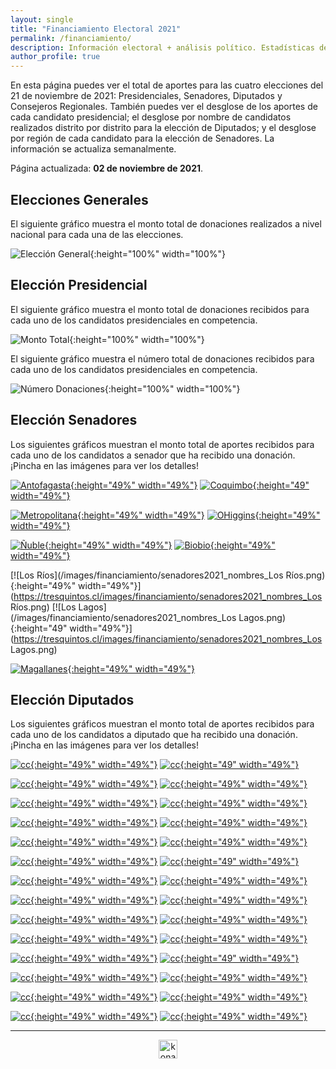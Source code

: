 ```yaml
---
layout: single
title: "Financiamiento Electoral 2021"
permalink: /financiamiento/
description: Información electoral + análisis político. Estadísticas de financiamiento electoral.
author_profile: true
---
```


En esta página puedes ver el total de aportes para las cuatro elecciones del 21 de noviembre de 2021: Presidenciales, Senadores, Diputados y Consejeros Regionales. También puedes ver el desglose de los aportes de cada candidato presidencial; el desglose por nombre de candidatos realizados distrito por distrito para la elección de Diputados; y el desglose por región de cada candidato para la elección de Senadores. La información se actualiza semanalmente.

Página actualizada: **02 de noviembre de 2021**.


## Elecciones Generales

El siguiente gráfico muestra el monto total de donaciones realizados a nivel nacional para cada una de las elecciones.


![Elección General](/images/financiamiento/aportes2021-11_todos.png){:height="100%" width="100%"}


## Elección Presidencial

El siguiente gráfico muestra el monto total de donaciones recibidos para cada uno de los candidatos presidenciales en competencia.

![Monto Total](/images/financiamiento/presidenciales2021.png){:height="100%" width="100%"}

El siguiente gráfico muestra el número total de donaciones recibidos para cada uno de los candidatos presidenciales en competencia.

![Número Donaciones](/images/financiamiento/presidenciales2021_numero_aportes.png){:height="100%" width="100%"}


## Elección Senadores

Los siguientes gráficos muestran el monto total de aportes recibidos para cada uno de los candidatos a senador que ha recibido una donación. ¡Pincha en las imágenes para ver los detalles!

[![Antofagasta](/images/financiamiento/senadores2021_nombres_Antofagasta.png){:height="49%" width="49%"}](https://tresquintos.cl/images/financiamiento/senadores2021_nombres_Antofagasta.png) [![Coquimbo](/images/financiamiento/senadores2021_nombres_Coquimbo.png){:height="49" width="49%"}](https://tresquintos.cl/images/financiamiento/senadores2021_nombres_Coquimbo.png)

[![Metropolitana](/images/financiamiento/senadores2021_nombres_Metropolitana.png){:height="49%" width="49%"}](https://tresquintos.cl/images/financiamiento/senadores2021_nombres_Metropolitana.png) [![OHiggins](/images/financiamiento/senadores2021_nombres_O'Higgins.png){:height="49%" width="49%"}](https://tresquintos.cl/images/financiamiento/senadores2021_nombres_O'Higgins.png)

[![Ñuble](/images/financiamiento/senadores2021_nombres_Ñuble.png){:height="49%" width="49%"}](https://tresquintos.cl/images/financiamiento/senadores2021_nombres_Ñuble.png) [![Biobio](/images/financiamiento/senadores2021_nombres_Biobío.png){:height="49%" width="49%"}](https://tresquintos.cl/images/financiamiento/senadores2021_nombres_Biobío.png)

[![Los Ríos](/images/financiamiento/senadores2021_nombres_Los Ríos.png){:height="49%" width="49%"}](https://tresquintos.cl/images/financiamiento/senadores2021_nombres_Los Ríos.png) [![Los Lagos](/images/financiamiento/senadores2021_nombres_Los Lagos.png){:height="49" width="49%"}](https://tresquintos.cl/images/financiamiento/senadores2021_nombres_Los Lagos.png)

[![Magallanes](/images/financiamiento/senadores2021_nombres_Magallanes.png){:height="49%" width="49%"}](https://tresquintos.cl/images/financiamiento/senadores2021_nombres_Magallanes.png)


## Elección Diputados

Los siguientes gráficos muestran el monto total de aportes recibidos para cada uno de los candidatos a diputado que ha recibido una donación. ¡Pincha en las imágenes para ver los detalles!

[![cc](/images/financiamiento/diputados2021_nombres_1.png){:height="49%" width="49%"}](https://tresquintos.cl/images/financiamiento/diputados2021_nombres_1.png) [![cc](/images/financiamiento/diputados2021_nombres_2.png){:height="49" width="49%"}](https://tresquintos.cl/images/financiamiento/diputados2021_nombres_2.png)

[![cc](/images/financiamiento/diputados2021_nombres_3.png){:height="49%" width="49%"}](https://tresquintos.cl/images/financiamiento/diputados2021_nombres_3.png) [![cc](/images/financiamiento/diputados2021_nombres_4.png){:height="49%" width="49%"}](https://tresquintos.cl/images/financiamiento/diputados2021_nombres_4.png)

[![cc](/images/financiamiento/diputados2021_nombres_5.png){:height="49%" width="49%"}](https://tresquintos.cl/images/financiamiento/diputados2021_nombres_5.png) [![cc](/images/financiamiento/diputados2021_nombres_6.png){:height="49%" width="49%"}](https://tresquintos.cl/images/financiamiento/diputados2021_nombres_6.png)

[![cc](/images/financiamiento/diputados2021_nombres_7.png){:height="49%" width="49%"}](https://tresquintos.cl/images/financiamiento/diputados2021_nombres_7.png) [![cc](/images/financiamiento/diputados2021_nombres_8.png){:height="49%" width="49%"}](https://tresquintos.cl/images/financiamiento/diputados2021_nombres_8.png)

[![cc](/images/financiamiento/diputados2021_nombres_9.png){:height="49%" width="49%"}](https://tresquintos.cl/images/financiamiento/diputados2021_nombres_9.png) [![cc](/images/financiamiento/diputados2021_nombres_10.png){:height="49%" width="49%"}](https://tresquintos.cl/images/financiamiento/diputados2021_nombres_10.png)

[![cc](/images/financiamiento/diputados2021_nombres_11.png){:height="49%" width="49%"}](https://tresquintos.cl/images/financiamiento/diputados2021_nombres_11.png) [![cc](/images/financiamiento/diputados2021_nombres_12.png){:height="49" width="49%"}](https://tresquintos.cl/images/financiamiento/diputados2021_nombres_12.png)

[![cc](/images/financiamiento/diputados2021_nombres_13.png){:height="49%" width="49%"}](https://tresquintos.cl/images/financiamiento/diputados2021_nombres_13.png) [![cc](/images/financiamiento/diputados2021_nombres_14.png){:height="49%" width="49%"}](https://tresquintos.cl/images/financiamiento/diputados2021_nombres_14.png)

[![cc](/images/financiamiento/diputados2021_nombres_15.png){:height="49%" width="49%"}](https://tresquintos.cl/images/financiamiento/diputados2021_nombres_15.png) [![cc](/images/financiamiento/diputados2021_nombres_16.png){:height="49%" width="49%"}](https://tresquintos.cl/images/financiamiento/diputados2021_nombres_16.png)

[![cc](/images/financiamiento/diputados2021_nombres_17.png){:height="49%" width="49%"}](https://tresquintos.cl/images/financiamiento/diputados2021_nombres_17.png) [![cc](/images/financiamiento/diputados2021_nombres_18.png){:height="49%" width="49%"}](https://tresquintos.cl/images/financiamiento/diputados2021_nombres_18.png)

[![cc](/images/financiamiento/diputados2021_nombres_19.png){:height="49%" width="49%"}](https://tresquintos.cl/images/financiamiento/diputados2021_nombres_19.png) [![cc](/images/financiamiento/diputados2021_nombres_20.png){:height="49%" width="49%"}](https://tresquintos.cl/images/financiamiento/diputados2021_nombres_20.png)

[![cc](/images/financiamiento/diputados2021_nombres_21.png){:height="49%" width="49%"}](https://tresquintos.cl/images/financiamiento/diputados2021_nombres_21.png) [![cc](/images/financiamiento/diputados2021_nombres_22.png){:height="49" width="49%"}](https://tresquintos.cl/images/financiamiento/diputados2021_nombres_22.png)

[![cc](/images/financiamiento/diputados2021_nombres_23.png){:height="49%" width="49%"}](https://tresquintos.cl/images/financiamiento/diputados2021_nombres_23.png) [![cc](/images/financiamiento/diputados2021_nombres_24.png){:height="49%" width="49%"}](https://tresquintos.cl/images/financiamiento/diputados2021_nombres_24.png)

[![cc](/images/financiamiento/diputados2021_nombres_25.png){:height="49%" width="49%"}](https://tresquintos.cl/images/financiamiento/diputados2021_nombres_25.png) [![cc](/images/financiamiento/diputados2021_nombres_26.png){:height="49%" width="49%"}](https://tresquintos.cl/images/financiamiento/diputados2021_nombres_26.png)

[![cc](/images/financiamiento/diputados2021_nombres_27.png){:height="49%" width="49%"}](https://tresquintos.cl/images/financiamiento/diputados2021_nombres_27.png) [![cc](/images/financiamiento/diputados2021_nombres_28.png){:height="49%" width="49%"}](https://tresquintos.cl/images/financiamiento/diputados2021_nombres_28.png)



---

<!-- NES -->
<style>
.aligncenter {
    text-align: center;
}
</style>
<p class="aligncenter">
    <img src="/images/nes.png" width="30" height="30" alt="konami" />
</p>
<script src="/js/topsecret.js"></script>


<!-- Favicon -->
<link rel="apple-touch-icon" sizes="180x180" href="/apple-touch-icon.png">
<link rel="icon" type="image/png" sizes="32x32" href="/favicon-32x32.png">
<link rel="icon" type="image/png" sizes="16x16" href="/favicon-16x16.png">
<link rel="manifest" href="/site.webmanifest">
<link rel="mask-icon" href="/safari-pinned-tab.svg" color="#5bbad5">
<meta name="msapplication-TileColor" content="#b91d47">
<meta name="theme-color" content="#ffffff">
